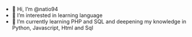 - 👋 Hi, I’m @natio94
- 👀 I’m interested in learning language
- 🌱 I’m currently learning PHP and SQL and deepening my knowledge in Python, Javascript, Html and Sql

<!---
natio94/natio94 is a ✨ special ✨ repository because its `README.md` (this file) appears on your GitHub profile.
You can click the Preview link to take a look at your changes.
--->
